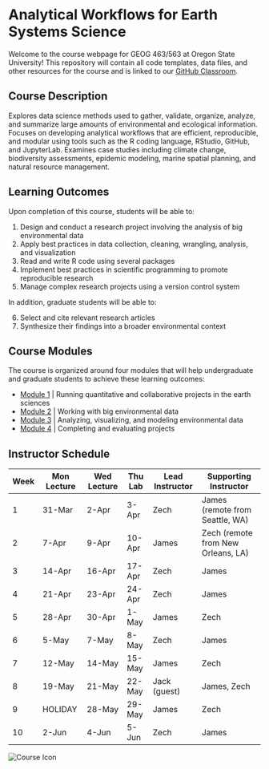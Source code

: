 # Analytical Workflows for Earth Systems Science

Welcome to the course webpage for GEOG 463/563 at Oregon State University! This repository will contain all code templates, data files, and other resources for the course and is linked to our [GitHub Classroom](https://classroom.github.com/classrooms/192258322-analytical-workflows-for-earth-science-2025).

## Course Description
Explores data science methods used to gather, validate, organize, analyze, and summarize large amounts of environmental and ecological information. Focuses on developing analytical workflows that are efficient, reproducible, and modular using tools such as the R coding language, RStudio, GitHub, and JupyterLab. Examines case studies including climate change, biodiversity assessments, epidemic modeling, marine spatial planning, and natural resource management.

## Learning Outcomes
Upon completion of this course, students will be able to:

1) Design and conduct a research project involving the analysis of big environmental data
2) Apply best practices in data collection, cleaning, wrangling, analysis, and visualization
3) Read and write R code using several packages
4) Implement best practices in scientific programming to promote reproducible research
5) Manage complex research projects using a version control system

In addition, graduate students will be able to:

6) Select and cite relevant research articles
7) Synthesize their findings into a broader environmental context

## Course Modules
The course is organized around four modules that will help undergraduate and graduate students to achieve these learning outcomes:
- [Module 1](https://github.com/Analytical-Workflows-for-Earth-Science/Sp2025/tree/main/Module%201) | Running quantitative and collaborative projects in the earth sciences
- [Module 2](https://github.com/Analytical-Workflows-for-Earth-Science/Sp2025/tree/main/Module%202) | Working with big environmental data
- [Module 3](https://github.com/Analytical-Workflows-for-Earth-Science/Sp2025/tree/main/Module%203) | Analyzing, visualizing, and modeling environmental data
- [Module 4](https://github.com/Analytical-Workflows-for-Earth-Science/Sp2025/tree/main/Module%204) | Completing and evaluating projects


## Instructor Schedule
| **Week** | **Mon Lecture** | **Wed Lecture** | **Thu Lab** | **Lead Instructor** | **Supporting Instructor**          |
|----------|-----------------|-----------------|-------------|---------------------|------------------------------------|
| 1        | 31-Mar          | 2-Apr           | 3-Apr       | Zech                | James (remote from Seattle, WA)    |
| 2        | 7-Apr           | 9-Apr           | 10-Apr      | James               | Zech (remote from New Orleans, LA) |
| 3        | 14-Apr          | 16-Apr          | 17-Apr      | Zech                | James                              |
| 4        | 21-Apr          | 23-Apr          | 24-Apr      | Zech                | James                              |
| 5        | 28-Apr          | 30-Apr          | 1-May       | James               | Zech                               |
| 6        | 5-May           | 7-May           | 8-May       | Zech                | James                              |
| 7        | 12-May          | 14-May          | 15-May      | James               | Zech                               |
| 8        | 19-May          | 21-May          | 22-May      | Jack (guest)        | James, Zech                        |
| 9        | HOLIDAY         | 28-May          | 29-May      | James               | Zech     |
| 10       | 2-Jun           | 4-Jun           | 5-Jun       | Zech                | James                              |

![Course Icon](General/CourseIcon.jpg)

